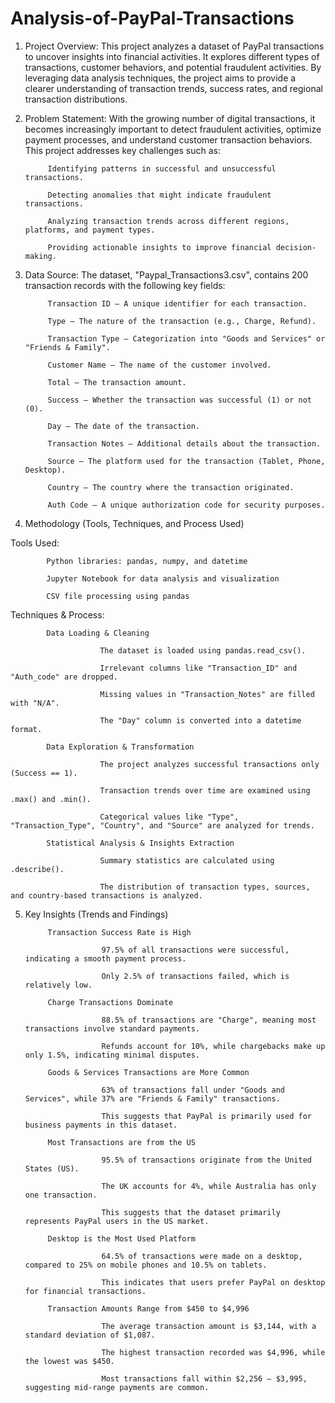 # Analysis-of-PayPal-Transactions
1. Project Overview:
This project analyzes a dataset of PayPal transactions to uncover insights into financial activities. It explores different types of transactions, customer behaviors, and potential fraudulent activities. By leveraging data analysis techniques, the project aims to provide a clearer understanding of transaction trends, success rates, and regional transaction distributions.

2. Problem Statement:
With the growing number of digital transactions, it becomes increasingly important to detect fraudulent activities, optimize payment processes, and understand customer transaction behaviors. This project addresses key challenges such as:

            Identifying patterns in successful and unsuccessful transactions.
            
            Detecting anomalies that might indicate fraudulent transactions.
            
            Analyzing transaction trends across different regions, platforms, and payment types.
            
            Providing actionable insights to improve financial decision-making.

3. Data Source:
The dataset, "Paypal_Transactions3.csv", contains 200 transaction records with the following key fields:
        
            Transaction ID – A unique identifier for each transaction.
            
            Type – The nature of the transaction (e.g., Charge, Refund).
            
            Transaction Type – Categorization into "Goods and Services" or "Friends & Family".
            
            Customer Name – The name of the customer involved.
            
            Total – The transaction amount.
            
            Success – Whether the transaction was successful (1) or not (0).
            
            Day – The date of the transaction.
            
            Transaction Notes – Additional details about the transaction.
            
            Source – The platform used for the transaction (Tablet, Phone, Desktop).
            
            Country – The country where the transaction originated.
            
            Auth Code – A unique authorization code for security purposes.
            
4. Methodology (Tools, Techniques, and Process Used)

Tools Used:

            Python libraries: pandas, numpy, and datetime
            
            Jupyter Notebook for data analysis and visualization
            
            CSV file processing using pandas
            
Techniques & Process:

            Data Loading & Cleaning

                        The dataset is loaded using pandas.read_csv().
                        
                        Irrelevant columns like "Transaction_ID" and "Auth_code" are dropped.
                        
                        Missing values in "Transaction_Notes" are filled with "N/A".
                        
                        The "Day" column is converted into a datetime format.
                        
            Data Exploration & Transformation

                        The project analyzes successful transactions only (Success == 1).
                        
                        Transaction trends over time are examined using .max() and .min().
                        
                        Categorical values like "Type", "Transaction_Type", "Country", and "Source" are analyzed for trends.
                        
            Statistical Analysis & Insights Extraction

                        Summary statistics are calculated using .describe().
                        
                        The distribution of transaction types, sources, and country-based transactions is analyzed.
                        
5. Key Insights (Trends and Findings)
   
            Transaction Success Rate is High
   
                        97.5% of all transactions were successful, indicating a smooth payment process.
               
                        Only 2.5% of transactions failed, which is relatively low.
   
            Charge Transactions Dominate
   
                        88.5% of transactions are "Charge", meaning most transactions involve standard payments.

                        Refunds account for 10%, while chargebacks make up only 1.5%, indicating minimal disputes.
   
            Goods & Services Transactions are More Common
   
                        63% of transactions fall under "Goods and Services", while 37% are "Friends & Family" transactions.

                        This suggests that PayPal is primarily used for business payments in this dataset.
   
            Most Transactions are from the US
   
                        95.5% of transactions originate from the United States (US).

                        The UK accounts for 4%, while Australia has only one transaction.

                        This suggests that the dataset primarily represents PayPal users in the US market.
   
            Desktop is the Most Used Platform
   
                        64.5% of transactions were made on a desktop, compared to 25% on mobile phones and 10.5% on tablets.
   
                        This indicates that users prefer PayPal on desktop for financial transactions.
   
            Transaction Amounts Range from $450 to $4,996
   
                        The average transaction amount is $3,144, with a standard deviation of $1,087.
   
                        The highest transaction recorded was $4,996, while the lowest was $450.
   
                        Most transactions fall within $2,256 – $3,995, suggesting mid-range payments are common.


















